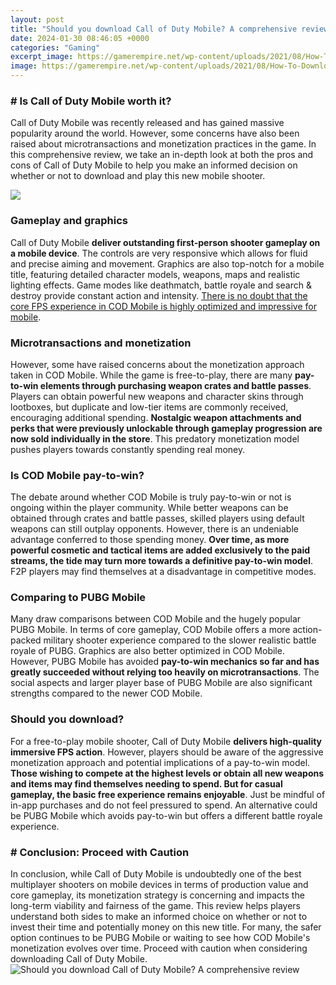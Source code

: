 ```yaml
---
layout: post
title: "Should you download Call of Duty Mobile? A comprehensive review"
date: 2024-01-30 08:46:05 +0000
categories: "Gaming"
excerpt_image: https://gamerempire.net/wp-content/uploads/2021/08/How-To-Download-and-Play-Call-of-Duty-Mobile-on-PC.jpg
image: https://gamerempire.net/wp-content/uploads/2021/08/How-To-Download-and-Play-Call-of-Duty-Mobile-on-PC.jpg
---
```


### # Is Call of Duty Mobile worth it?
Call of Duty Mobile was recently released and has gained massive popularity around the world. However, some concerns have also been raised about microtransactions and monetization practices in the game. In this comprehensive review, we take an in-depth look at both the pros and cons of Call of Duty Mobile to help you make an informed decision on whether or not to download and play this new mobile shooter.

![](https://i2.wp.com/axeetech.com/wp-content/uploads/2019/05/Call-Of-Duty-Mobile-Apk-Android-OBB-Data.jpg?ssl=1)
### Gameplay and graphics 
Call of Duty Mobile **deliver outstanding first-person shooter gameplay on a mobile device**. The controls are very responsive which allows for fluid and precise aiming and movement. Graphics are also top-notch for a mobile title, featuring detailed character models, weapons, maps and realistic lighting effects. Game modes like deathmatch, battle royale and search & destroy provide constant action and intensity. [There is no doubt that the core FPS experience in COD Mobile is highly optimized and impressive for mobile](https://store.fi.io.vn/funny-chihuahuas-easter-day-bunny-eggs-easter-costume-womens-chihuahua-dog).
### Microtransactions and monetization
However, some have raised concerns about the monetization approach taken in COD Mobile. While the game is free-to-play, there are many **pay-to-win elements through purchasing weapon crates and battle passes**. Players can obtain powerful new weapons and character skins through lootboxes, but duplicate and low-tier items are commonly received, encouraging additional spending. **Nostalgic weapon attachments and perks that were previously unlockable through gameplay progression are now sold individually in the store**. This predatory monetization model pushes players towards constantly spending real money.
### Is COD Mobile pay-to-win? 
The debate around whether COD Mobile is truly pay-to-win or not is ongoing within the player community. While better weapons can be obtained through crates and battle passes, skilled players using default weapons can still outplay opponents. However, there is an undeniable advantage conferred to those spending money. **Over time, as more powerful cosmetic and tactical items are added exclusively to the paid streams, the tide may turn more towards a definitive pay-to-win model**. F2P players may find themselves at a disadvantage in competitive modes.
### Comparing to PUBG Mobile 
Many draw comparisons between COD Mobile and the hugely popular PUBG Mobile. In terms of core gameplay, COD Mobile offers a more action-packed military shooter experience compared to the slower realistic battle royale of PUBG. Graphics are also better optimized in COD Mobile. However, PUBG Mobile has avoided **pay-to-win mechanics so far and has greatly succeeded without relying too heavily on microtransactions**. The social aspects and larger player base of PUBG Mobile are also significant strengths compared to the newer COD Mobile.
### Should you download?
For a free-to-play mobile shooter, Call of Duty Mobile **delivers high-quality immersive FPS action**. However, players should be aware of the aggressive monetization approach and potential implications of a pay-to-win model. **Those wishing to compete at the highest levels or obtain all new weapons and items may find themselves needing to spend. But for casual gameplay, the basic free experience remains enjoyable**. Just be mindful of in-app purchases and do not feel pressured to spend. An alternative could be PUBG Mobile which avoids pay-to-win but offers a different battle royale experience.
### # Conclusion: Proceed with Caution
In conclusion, while Call of Duty Mobile is undoubtedly one of the best multiplayer shooters on mobile devices in terms of production value and core gameplay, its monetization strategy is concerning and impacts the long-term viability and fairness of the game. This review helps players understand both sides to make an informed choice on whether or not to invest their time and potentially money on this new title. For many, the safer option continues to be PUBG Mobile or waiting to see how COD Mobile's monetization evolves over time. Proceed with caution when considering downloading Call of Duty Mobile.
![Should you download Call of Duty Mobile? A comprehensive review](https://gamerempire.net/wp-content/uploads/2021/08/How-To-Download-and-Play-Call-of-Duty-Mobile-on-PC.jpg)